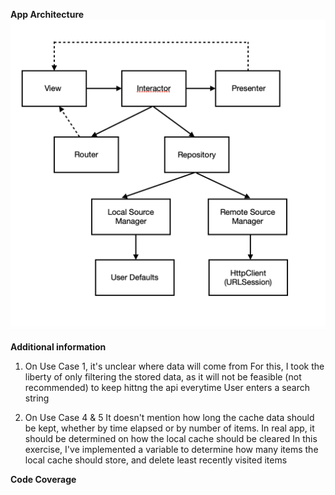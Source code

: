 **App Architecture**
![Alt text](documentation/app_architecture.png?raw=true "App Architecture")

**Additional information**

1. On Use Case 1, it's unclear where data will come from
   For this, I took the liberty of only filtering the stored data,
   as it will not be feasible (not recommended) to keep hittng the api everytime User enters a search string
   
2. On Use Case 4 & 5
   It doesn't mention how long the cache data should be kept, whether by time elapsed or by number of items.
   In real app, it should be determined on how the local cache should be cleared
   In this exercise, I've implemented a variable to determine how many items the local cache should store,
   and delete least recently visited items

**Code Coverage**
